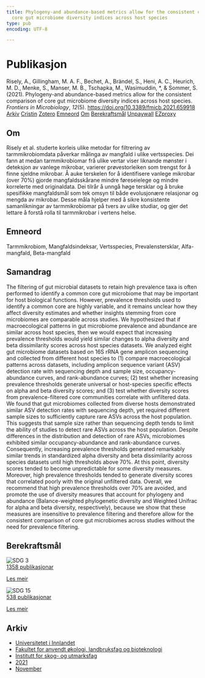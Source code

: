 ```yaml
---
title: Phylogeny-and abundance-based metrics allow for the consistent comparison of
  core gut microbiome diversity indices across host species
type: pub
encoding: UTF-8

---
```

<h1>Publikasjon</h1>
<article id="csl-bib-container-SPBQW8GA" class="csl-bib-container">
  <div class="csl-bib-body"> <div class="csl-entry">Risely, A., Gillingham, M. A. F., Bechet, A., Brändel, S., Heni, A. C., Heurich, M. D., Menke, S., Manser, M. B., Tschapka, M., Wasimuddin, *, &#38; Sommer, S. (2021). Phylogeny-and abundance-based metrics allow for the consistent comparison of core gut microbiome diversity indices across host species. <i>Frontiers in Microbiology</i>, <i>12</i>(5). <a href="https://doi.org/10.3389/fmicb.2021.659918">https://doi.org/10.3389/fmicb.2021.659918</a></div> </div>
  <div class="csl-bib-buttons">
    <a href="#taxonomy-article-SPBQW8GA" alt="archive" class="csl-bib-button">Arkiv</a>
    <a href="https://app.cristin.no/results/show.jsf?id=1954280" alt="Cristin" class="csl-bib-button">Cristin</a>
    <a href="http://zotero.org/groups/5881554/items/SPBQW8GA" alt="Zotero" class="csl-bib-button">Zotero</a>
    <a href="#keywords-article-SPBQW8GA" alt="keywords" class="csl-bib-button">Emneord</a>
    <a href="#about-article-SPBQW8GA" alt="about_pub" class="csl-bib-button">Om</a>
    <a href="#sdg-article-SPBQW8GA" alt="sdg" class="csl-bib-button">Berekraftsmål</a>
    <a href="https://www.frontiersin.org/articles/10.3389/fmicb.2021.659918/pdf" alt="Unpaywall" class="csl-bib-button">Unpaywall</a>
    <a href="https://www.frontiersin.org/articles/10.3389/fmicb.2021.659918/pdf" alt="EZproxy" class="csl-bib-button">EZproxy</a>
  </div>
  <div id="csl-bib-meta-container-SPBQW8GA"></div>
</article>
<div id="csl-bib-meta-SPBQW8GA" class="csl-bib-meta">
  <article id="about-article-SPBQW8GA" class="about_pub-article">
    <h1>Om</h1>
    Risely et al. studerte korleis ulike metodar for filtrering av tarmmikrobiomdata påverkar målinga av mangfald i ulike vertsspecies. Dei fann at medan tarmmikrobiomar frå ulike vertar viser liknande mønster i deteksjon av vanlege mikrobar, varierer prøvestorleiken som trengst for å finne sjeldne mikrobar. Å auke terskelen for å identifisere vanlege mikrobar (over 70%) gjorde mangfaldsskårane mindre føreseielege og mindre korrelerte med originaldata. Dei tilrår å unngå høge tersklar og å bruke spesifikke mangfaldsmål som tek omsyn til både evolusjonære relasjonar og mengda av mikrobar. Desse måla hjelper med å sikre konsistente samanlikningar av tarmmikrobiomar på tvers av ulike studiar, og gjer det lettare å forstå rolla til tarmmikrobar i vertens helse.
  </article>
  <article id="keywords-article-SPBQW8GA" class="keywords-article">
    <h1>Emneord</h1>
    Tarmmikrobiom, Mangfaldsindeksar, Vertsspecies, Prevalenstersklar, Alfa-mangfald, Beta-mangfald
  </article>
  <article id="abstract-article-SPBQW8GA" class="abstract-article">
    <h1>Samandrag</h1>
    The filtering of gut microbial datasets to retain high prevalence taxa is often performed to identify a common core gut microbiome that may be important for host biological functions. However, prevalence thresholds used to identify a common core are highly variable, and it remains unclear how they affect diversity estimates and whether insights stemming from core microbiomes are comparable across studies. We hypothesized that if macroecological patterns in gut microbiome prevalence and abundance are similar across host species, then we would expect that increasing prevalence thresholds would yield similar changes to alpha diversity and beta dissimilarity scores across host species datasets. We analyzed eight gut microbiome datasets based on 16S rRNA gene amplicon sequencing and collected from different host species to (1) compare macroecological patterns across datasets, including amplicon sequence variant (ASV) detection rate with sequencing depth and sample size, occupancy-abundance curves, and rank-abundance curves; (2) test whether increasing prevalence thresholds generate universal or host-species specific effects on alpha and beta diversity scores; and (3) test whether diversity scores from prevalence-filtered core communities correlate with unfiltered data. We found that gut microbiomes collected from diverse hosts demonstrated similar ASV detection rates with sequencing depth, yet required different sample sizes to sufficiently capture rare ASVs across the host population. This suggests that sample size rather than sequencing depth tends to limit the ability of studies to detect rare ASVs across the host population. Despite differences in the distribution and detection of rare ASVs, microbiomes exhibited similar occupancy-abundance and rank-abundance curves. Consequently, increasing prevalence thresholds generated remarkably similar trends in standardized alpha diversity and beta dissimilarity across species datasets until high thresholds above 70%. At this point, diversity scores tended to become unpredictable for some diversity measures. Moreover, high prevalence thresholds tended to generate diversity scores that correlated poorly with the original unfiltered data. Overall, we recommend that high prevalence thresholds over 70% are avoided, and promote the use of diversity measures that account for phylogeny and abundance (Balance-weighted phylogenetic diversity and Weighted Unifrac for alpha and beta diversity, respectively), because we show that these measures are insensitive to prevalence filtering and therefore allow for the consistent comparison of core gut microbiomes across studies without the need for prevalence filtering.
  </article>
  <article id="sdg-article-SPBQW8GA" class="sdg-article">
    <h1>Berekraftsmål</h1>
    <div class="sdg-container"><div id="sdg3" class="sdg">
        <img src="{{< params subfolder >}}images/sdg/sdg03_nn.png" class="image" alt="SDG 3">
        <div class="sdg-overlay">
          <a href="/nn/archive/?key=?sdg=3#archive" class="sdg-publication-count"><span>1358</span> publikasjonar</a>
          <p><a href="https://fn.no/om-fn/fns-baerekraftsmaal/god-helse-og-livskvalitet?lang=nno-NO" class="sdg-read-more">Les meir</a></p>
        </div>
      </div> <div id="sdg15" class="sdg">
        <img src="{{< params subfolder >}}images/sdg/sdg15_nn.png" class="image" alt="SDG 15">
        <div class="sdg-overlay">
          <a href="/nn/archive/?key=?sdg=15#archive" class="sdg-publication-count"><span>538</span> publikasjonar</a>
          <p><a href="https://fn.no/om-fn/fns-baerekraftsmaal/livet-paa-land?lang=nno-NO" class="sdg-read-more">Les meir</a></p>
        </div>
      </div></div>
  </article>
  <article id="taxonomy-article-SPBQW8GA" class="taxonomy-article">
    <h1>Arkiv</h1>
    <ul>
      <li>
        <a href="/nn/archive/?key=3DCRN523">Universitetet i Innlandet</a>
      </li>
      <li>
        <a href="/nn/archive/?key=T77LXH6D">Fakultet for anvendt økologi, landbruksfag og bioteknologi</a>
      </li>
      <li>
        <a href="/nn/archive/?key=7TRARPE3">Institutt for skog- og utmarksfag</a>
      </li>
      <li>
        <a href="/nn/archive/?key=5LT6Q2XL">2021</a>
      </li>
      <li>
        <a href="/nn/archive/?key=XJI2FSP6">November</a>
      </li>
    </ul>
  </article>
</div>
